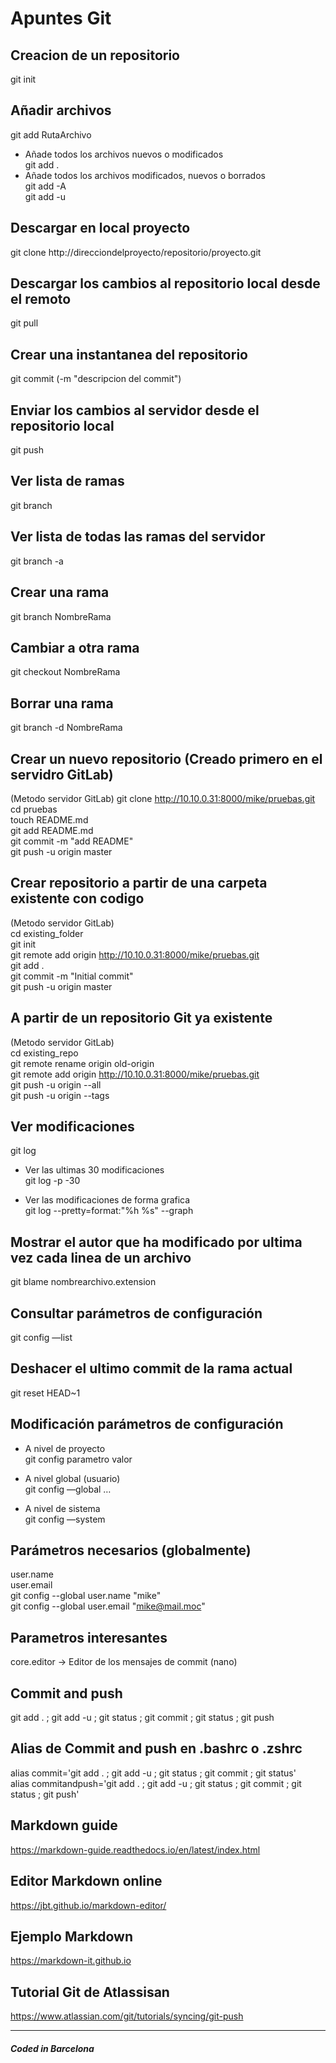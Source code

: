 # Apuntes Git

## Creacion de un repositorio
git init  

## Añadir archivos
git add RutaArchivo  
- Añade todos los archivos nuevos o modificados  
    git add .  
- Añade todos los archivos modificados, nuevos o borrados  
    git add -A  
    git add -u  

## Descargar en local proyecto
git clone http://direcciondelproyecto/repositorio/proyecto.git  

## Descargar los cambios al repositorio local desde el remoto
git pull  

## Crear una instantanea del repositorio
git commit (-m "descripcion del commit")  

## Enviar los cambios al servidor desde el repositorio local
git push  

## Ver lista de ramas
git branch  
## Ver lista de todas las ramas del servidor
git branch -a  

## Crear una rama
git branch NombreRama  

## Cambiar a otra rama
git checkout NombreRama  

## Borrar una rama
git branch -d NombreRama  

## Crear un nuevo repositorio (Creado primero en el servidro GitLab)
(Metodo servidor GitLab)
git clone http://10.10.0.31:8000/mike/pruebas.git  
cd pruebas  
touch README.md  
git add README.md  
git commit -m "add README"  
git push -u origin master  

## Crear repositorio a partir de una carpeta existente con codigo
(Metodo servidor GitLab)  
cd existing_folder  
git init  
git remote add origin http://10.10.0.31:8000/mike/pruebas.git  
git add .  
git commit -m "Initial commit"  
git push -u origin master  

## A partir de un repositorio Git ya existente
(Metodo servidor GitLab)  
cd existing_repo  
git remote rename origin old-origin  
git remote add origin http://10.10.0.31:8000/mike/pruebas.git  
git push -u origin --all  
git push -u origin --tags  

## Ver modificaciones
git log  
- Ver las ultimas 30 modificaciones  
    git log -p -30  

- Ver las modificaciones de forma grafica  
    git log --pretty=format:"%h %s" --graph  

## Mostrar el autor que ha modificado por ultima vez cada linea de un archivo
git blame nombrearchivo.extension  

## Consultar parámetros de configuración
git config —list  

## Deshacer el ultimo commit de la rama actual
git reset HEAD~1  

## Modificación parámetros de configuración
- A nivel de proyecto  
    git config parametro valor  

- A nivel global (usuario)  
    git config —global …  

- A nivel de sistema  
    git config —system  

## Parámetros necesarios (globalmente)
user.name  
user.email  
git config --global user.name "mike"  
git config --global user.email "mike@mail.moc"  

## Parametros interesantes
core.editor -> Editor de los mensajes de commit (nano)  

## Commit and push
git add . ; git add -u ; git status ; git commit ; git status ; git push  

## Alias de Commit and push en .bashrc o .zshrc
alias commit='git add . ; git add -u ; git status ; git commit ; git status'  
alias commitandpush='git add . ; git add -u ; git status ; git commit ; git status ; git push'  
  
## Markdown guide  
https://markdown-guide.readthedocs.io/en/latest/index.html

## Editor Markdown online
https://jbt.github.io/markdown-editor/

## Ejemplo Markdown
https://markdown-it.github.io

## Tutorial Git de Atlassisan
https://www.atlassian.com/git/tutorials/syncing/git-push


---
##### Coded in Barcelona  
<!--
Coded with ❤️ in Barcelona 
##### Deployed in [![GitHub](https://github.githubassets.com/images/icons/emoji/octocat.png)](https://github.com)
-->